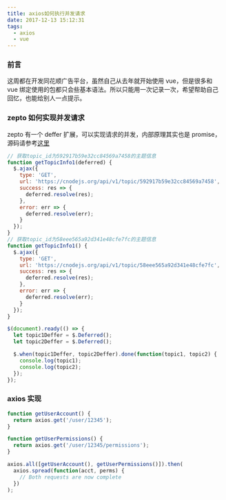 ```yaml
---
title: axios如何执行并发请求
date: 2017-12-13 15:12:31
tags: 
  - axios
  - vue
---
```


### 前言

这周都在开发同花顺广告平台，虽然自己从去年就开始使用 vue，但是很多和 vue 绑定使用的包都只会些基本语法。所以只能用一次记录一次，希望帮助自己回忆，也能给别人一点提示。

### zepto 如何实现并发请求

zepto 有一个 deffer 扩展，可以实现请求的并发，内部原理其实也是 promise，源码请参考[这里](https://github.com/madrobby/zepto/blob/master/src/deferred.js)

```js
// 获取topic_id为592917b59e32cc84569a7458的主题信息
function getTopicInfo1(deferred) {
  $.ajax({
    type: 'GET',
    url: 'https://cnodejs.org/api/v1/topic/592917b59e32cc84569a7458',
    success: res => {
      deferred.resolve(res);
    },
    error: err => {
      deferred.resolve(err);
    }
  });
}
// 获取topic_id为58eee565a92d341e48cfe7fc的主题信息
function getTopicInfo1() {
  $.ajax({
    type: 'GET',
    url: 'https://cnodejs.org/api/v1/topic/58eee565a92d341e48cfe7fc',
    success: res => {
      deferred.resolve(res);
    },
    error: err => {
      deferred.resolve(err);
    }
  });
}

$(document).ready(() => {
  let topic1Deffer = $.Deferred();
  let topic2Deffer = $.Deferred();

  $.when(topic1Deffer, topic2Deffer).done(function(topic1, topic2) {
    console.log(topic1);
    console.log(topic2);
  });
});
```

### axios 实现

```js
function getUserAccount() {
  return axios.get('/user/12345');
}

function getUserPermissions() {
  return axios.get('/user/12345/permissions');
}

axios.all([getUserAccount(), getUserPermissions()]).then(
  axios.spread(function(acct, perms) {
    // Both requests are now complete
  })
);
```
